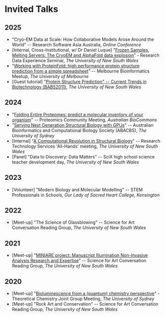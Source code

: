 # Invited Talks

## 2025
- "Cryo-EM Data at Scale: How Collaborative Models Arose Around the World" -- Research Software Asia Australia, *Online Conference*
- [Internal, Cross-Institutional, w/ Dr Daniel Luque] "[Frozen Samples, Melting Servers: The CryoEM and AlphaFold data explosion](https://github.com/keiran-rowell/Presentations/blob/main/Frozen_Samples_Melting_Servers_RDE_EMU_SBF.pdf)" - Research Data Experience Seminar, *The University of New South Wales*
- "[Working with ProteinFold: high performance protein structure prediction from a simple spreadsheet](https://github.com/keiran-rowell/Presentations/blob/main/Melb-Bioinf-Meetup_Working-w-ProteinFold.pdf)" -- Melbourne Bioinformatics Meetup, *The University of Melbourne*
- [Guest tutorial] "[Protein Structure Prediction" -- Current Trends in Biotechnology (BABS2011)](https://github.com/keiran-rowell/Presentations/blob/main/BABS2011%20Tut%20-%203%20hr%20-%20Keiran%20Rowell.pdf), *The University of New South Wales* 

## 2024
- "[Folding Entire Proteomes: predict a molecular inventory of your organism](https://github.com/keiran-rowell/Presentations/blob/main/Proteomics-community-meeting_Fold-Entire-Proteomes.pdf)" -- Proteomics Community Meeting, *Australian BioCommons*
- "[Serving Next Generation Structural Biology with GPUs](https://github.com/keiran-rowell/Presentations/blob/main/UNSW%20-%20Serving%20Next%20Generation%20Structural%20Biology%20with%20GPUS.pdf)" -- Australian Bioinformatics and Computational Biology Society (ABACBS), *The University of Sydney*
- [Internal] "[A Computational Revolution in Structural Biology](https://github.com/keiran-rowell/Presentations/blob/main/ResTech_all-hands_SBF_compute.pdf)" -- Research Technology Services 'All-Hands' meeting, *The University of New South Wales*
- [Panel] "Data to Discovery: Data Matters" -- SciX high school science teacher development day, *The University of New South Wales*

## 2023
- [Volunteer] "Modern Biology and Molecular Modelling" -- STEM Professionals in Schools, *Our Lady of Sacred Heart College, Kensington*

## 2022

- [Meet-up] "The Science of Glassblowing" -- Science for Art Conversation Reading Group, *The University of New South Wales*

## 2021

- [Meet-up] "[MINIARE project: Manuscript Illumination Non-Invasive Analysis Research and Expertise](https://github.com/keiran-rowell/Presentations/blob/main/MINIARE%20project%20presentation.pdf)" -- Science for Art Conversation Reading Group, *The University of New South Wales*

## 2020

- [Meet-up] "[Bioluminescence from a (quantum) chemistry perspective](https://github.com/keiran-rowell/Presentations/blob/main/Bioluminesce%20-%20theory%20group%20presentation.pdf)" - Theoretical Chemistry Joint Group Meeting, *The University of Sydney*
- [Meet-up] "Rock Art and Conservation" -- Science for Art Conversation Reading Group, *The University of New South Wales* 
